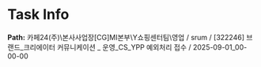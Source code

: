 # Task Info

**Path:** 카페24(주)\본사사업장\[CG]MI본부\Y쇼핑센터팀\영업 / srum / [322246] 브랜드_크리에이터 커뮤니케이션 _ 운영_CS_YPP 예외처리 접수 / 2025-09-01_00-00-00

